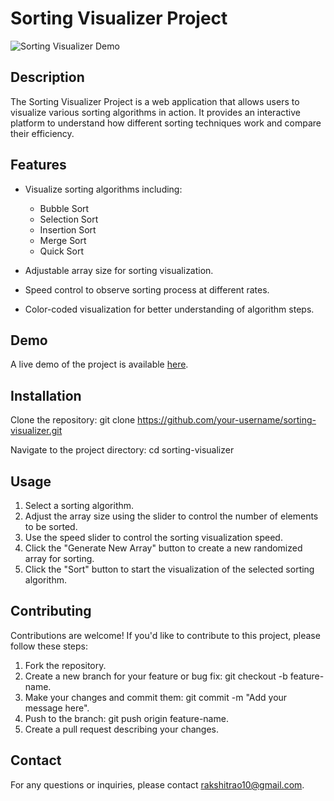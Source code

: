 # Sorting Visualizer Project

![Sorting Visualizer Demo](demo.gif)

## Description

The Sorting Visualizer Project is a web application that allows users to visualize various sorting algorithms in action. It provides an interactive platform to understand how different sorting techniques work and compare their efficiency.

## Features

- Visualize sorting algorithms including:
  - Bubble Sort
  - Selection Sort
  - Insertion Sort
  - Merge Sort
  - Quick Sort
    
- Adjustable array size for sorting visualization.
- Speed control to observe sorting process at different rates.
- Color-coded visualization for better understanding of algorithm steps.

## Demo

A live demo of the project is available [here](https://rakshit15-23.github.io/SortingVisualiser/).

## Installation

Clone the repository: git clone https://github.com/your-username/sorting-visualizer.git

Navigate to the project directory: cd sorting-visualizer

## Usage

1. Select a sorting algorithm.
2. Adjust the array size using the slider to control the number of elements to be sorted.
3. Use the speed slider to control the sorting visualization speed.
4. Click the "Generate New Array" button to create a new randomized array for sorting.
5. Click the "Sort" button to start the visualization of the selected sorting algorithm.

## Contributing

Contributions are welcome! If you'd like to contribute to this project, please follow these steps:

1. Fork the repository.
2. Create a new branch for your feature or bug fix: git checkout -b feature-name.
3. Make your changes and commit them: git commit -m "Add your message here".
4. Push to the branch: git push origin feature-name.
5. Create a pull request describing your changes.

## Contact

For any questions or inquiries, please contact rakshitrao10@gmail.com.
